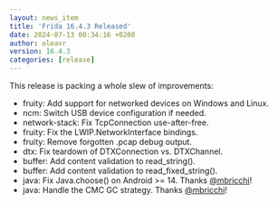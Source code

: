 ```yaml
---
layout: news_item
title: 'Frida 16.4.3 Released'
date: 2024-07-13 00:34:16 +0200
author: oleavr
version: 16.4.3
categories: [release]
---
```


This release is packing a whole slew of improvements:

- fruity: Add support for networked devices on Windows and Linux.
- ncm: Switch USB device configuration if needed.
- network-stack: Fix TcpConnection use-after-free.
- fruity: Fix the LWIP.NetworkInterface bindings.
- fruity: Remove forgotten .pcap debug output.
- dtx: Fix teardown of DTXConnection vs. DTXChannel.
- buffer: Add content validation to read_string().
- buffer: Add content validation to read_fixed_string().
- java: Fix Java.choose() on Android >= 14. Thanks [@mbricchi][]!
- java: Handle the CMC GC strategy. Thanks [@mbricchi][]!


[@mbricchi]: https://github.com/mbricchi

